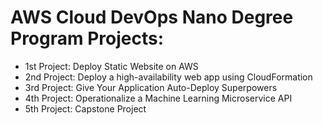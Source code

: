 # AWS Cloud DevOps Nano Degree Program Projects:
 * 1st Project: Deploy Static Website on AWS
 * 2nd Project: Deploy a high-availability web app using CloudFormation
 * 3rd Project: Give Your Application Auto-Deploy Superpowers
 * 4th Project: Operationalize a Machine Learning Microservice API
 * 5th Project: Capstone Project
